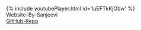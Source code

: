 {% include youtubePlayer.html id='luEFTkKjObw' %}<br>Website-By-Sanjeevi <br> <a href='https://github.com/SSanjeevi/videos'>GitHub-Repo</a>